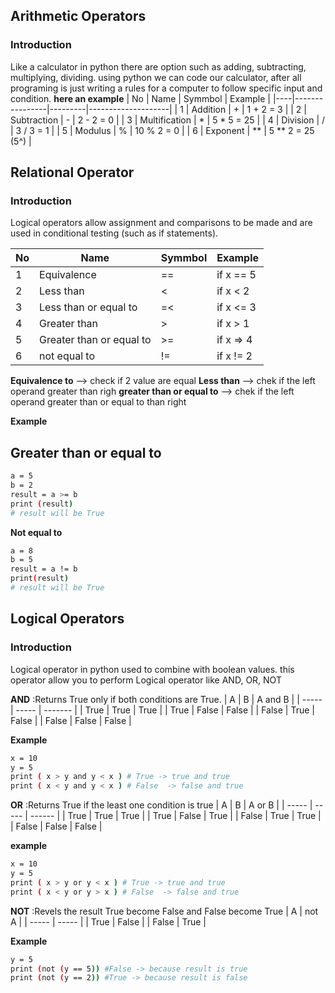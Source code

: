 ## Arithmetic Operators
### Introduction
Like a calculator in python there are option such as adding, subtracting, multiplying, dividing. 
using python we can code our calculator, after all programing is just writing a rules for a computer to follow specific input and condition.
**here an example**
| No | Name           | Symmbol |  Example           |
|----|----------------|---------|--------------------|
| 1  | Addition       |    +    |  1 + 2 = 3         |
| 2  | Subtraction    |    -    |  2 - 2 = 0         |
| 3  | Multification  |    *    |  5 * 5 = 25        |
| 4  | Division       |    /    |  3 / 3 = 1         |
| 5  | Modulus        |    %    |  10 % 2 = 0        |
| 6  | Exponent       |    **   |  5 ** 2 = 25 (5^)  |



## Relational Operator
### Introduction
Logical operators allow assignment and comparisons to be made and are used in conditional testing (such as if statements).

| No | Name                       |    Symmbol    |       Example      |
|----|----------------------------|---------------|--------------------|
| 1  | Equivalence                |       ==      |  if x == 5         |
| 2  | Less than                  |       <       |  if x <  2         |
| 3  | Less than or equal to      |       =<      |  if x <= 3         |
| 4  | Greater than               |       >       |  if x >  1         |
| 5  | Greater than or equal to   |       >=      |  if x => 4         |
| 6  | not equal to               |       !=      |  if x != 2         |


**Equivalence to** --> check if 2 value are equal
**Less than** --> chek if the left operand greater than righ
**greater than or equal to** --> chek if the left operand greater than or equal to than right


**Example**
## Greater than or equal to
```bash
a = 5
b = 2
result = a >= b
print (result)
# result will be True
```

**Not equal to**
```bash
a = 8
b = 5
result = a != b
print(result)
# result will be True
```

## Logical Operators
### Introduction
Logical operator in python used to combine with boolean values.
this operator allow you to perform Logical operator like AND, OR, NOT

**AND** :Returns True only if both conditions are True.
| A     | B     | A and B |
| ----- | ----- | ------- |
| True  | True  | True    |
| True  | False | False   |
| False | True  | False   |
| False | False | False   |


**Example**
```bash
x = 10
y = 5 
print ( x > y and y < x ) # True -> true and true 
print ( x < y and y < x ) # False  -> false and true
```
**OR** :Returns True if the least one condition is true
| A     | B     | A or B |
| ----- | ----- | ------ |
| True  | True  | True   |
| True  | False | True   |
| False | True  | True   |
| False | False | False  |


**example**
```bash
x = 10
y = 5 
print ( x > y or y < x ) # True -> true and true 
print ( x < y or y > x ) # False  -> false and true
```
**NOT** :Revels the result True become False and False become True
| A     | not A |
| ----- | ----- |
| True  | False |
| False | True  |


**Example**
```bash
y = 5
print (not (y == 5)) #False -> because result is true
print (not (y == 2)) #True -> because result is false
```